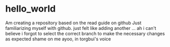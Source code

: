 # hello_world
Am creating a repository based on the read guide on github
Just familiarizing myself with github.
just felt like adding another ...
ah
i can't believe i forgot to select the correct branch to make the necessary changes as expected
shame on me
ayoo, in torgbui's voice
